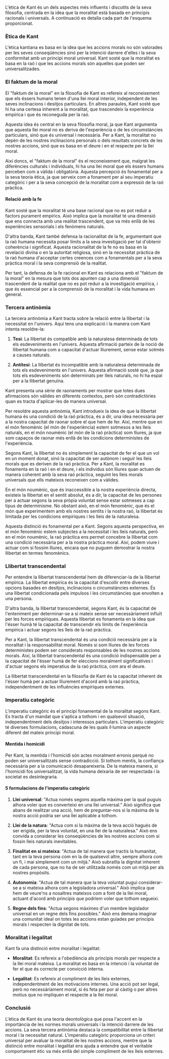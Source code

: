 L'ètica de Kant és un dels aspectes més influents i discutits de la seva filosofia, centrada en la idea que la moralitat està basada en principis racionals i universals. A continuació es detalla cada part de l'esquema proporcionat.

### Ètica de Kant

L'ètica kantiana es basa en la idea que les accions morals no són valorades per les seves conseqüències sinó per la intenció darrere d'elles i la seva conformitat amb un principi moral universal. Kant sosté que la moralitat es basa en la raó i que les accions morals són aquelles que poden ser universalitzades.

### El faktum de la moral

El "faktum de la moral" en la filosofia de Kant es refereix al reconeixement que els éssers humans tenen d'una llei moral interior, independent de les seves inclinacions i desitjos particulars. En altres paraules, Kant sosté que hi ha una certesa inherent a la moralitat, que trascendeix la experiència empírica i que és reconeguda per la raó.

Aquesta idea és central en la seva filosofia moral, ja que Kant argumenta que aquesta llei moral no es deriva de l'experiència o de les circumstàncies particulars, sinó que és universal i necessària. Per a Kant, la moralitat no depèn de les nostres inclinacions personals o dels resultats concrets de les nostres accions, sinó que es basa en el deure i en el respecte per la llei moral.

Així doncs, el "faktum de la moral" és el reconeixement que, malgrat les diferències culturals i individuals, hi ha una llei moral que els éssers humans perceben com a vàlida i obligatòria. Aquesta percepció és fonamental per a la seva teoria ètica, ja que serveix com a fonament per al seu imperatiu categòric i per a la seva concepció de la moralitat com a expressió de la raó pràctica.

#### Relació amb la fe

Kant sosté que la moralitat té una base racional que no es pot reduir a factors purament empírics. Això implica que la moralitat té una dimensió que ens connecta amb una realitat trascendent, que va més enllà de les experiències sensorials i els fenòmens naturals.

D'altra banda, Kant també defensa la racionalitat de la fe, argumentant que la raó humana necessita posar límits a la seva investigació per tal d'obtenir coherència i significat. Aquesta racionalitat de la fe no es basa en la revelació divina o en la autoritat religiosa, sinó en la necessitat pràctica de la raó humana d'acceptar certes creences com a fonamentals per a la seva pràctica moral i la seva comprensió de la realitat.

Per tant, la defensa de la fe racional en Kant es relaciona amb el "faktum de la moral" en la mesura que tots dos apunten cap a una dimensió trascendent de la realitat que no es pot reduir a la investigació empírica, i que és essencial per a la comprensió de la moralitat i la vida humana en general.

### Tercera antinòmia

La tercera antinòmia a Kant tracta sobre la relació entre la llibertat i la necessitat en l'univers. Aquí tens una explicació i la manera com Kant intenta resoldre-la:

1. **Tesi**: La llibertat és compatible amb la naturalesa determinada de tots els esdeveniments en l'univers. Aquesta afirmació parteix de la noció de llibertat humana com a capacitat d'actuar lliurement, sense estar sotmès a causes naturals.

2. **Antítesi**: La llibertat és incompatible amb la naturalesa determinada de tots els esdeveniments en l'univers. Aquesta afirmació sosté que, ja que tots els esdeveniments són determinats per lleis naturals, no hi ha espai per a la llibertat genuïna.

Kant presenta una sèrie de raonaments per mostrar que totes dues afirmacions són vàlides en diferents contextos, però són contradictòries quan es tracta d'aplicar-les de manera universal.

Per resoldre aquesta antinòmia, Kant introdueix la idea de que la llibertat humana és una condició de la raó pràctica, és a dir, una idea necessària per a la nostra capacitat de raonar sobre el que hem de fer. Així, mentre que en el món fenomènic (el món de l'experiència) estem sotmesos a les lleis naturals, en el món noumènic (el món de la raó pràctica) som lliures, ja que som capaços de raonar més enllà de les condicions deterministes de l'experiència. 

Segons Kant, la llibertat no és simplement la capacitat de fer el que un vol en un moment donat, sinó la capacitat de ser autònom i seguir les lleis morals que es deriven de la raó pràctica. Per a Kant, la moralitat es fonamenta en la raó i en el deure, i els individus són lliures quan actuen de manera coherent amb la seva raó pràctica, seguint les lleis morals universals que ells mateixos reconeixen com a vàlides.

En el món noumènic, que és inaccessible a la nostra experiència directa, existeix la llibertat en el sentit absolut, és a dir, la capacitat de les persones per a actuar segons la seva pròpia voluntat sense estar sotmeses a cap tipus de determinisme. No obstant això, en el món fenomènic, que és el món que experimentem amb els nostres sentits i la nostra raó, la llibertat és limitada per les condicions empíriques i les lleis de la naturalesa.

Aquesta distinció  és fonamental per a Kant. Segons aquesta perspectiva, en el món fenomènic estem subjectes a la necessitat i les lleis naturals, però en el món noumènic, la raó pràctica ens permet concebre la llibertat com una condició necessària per a la nostra pràctica moral. Així, podem viure i actuar com si fossim lliures, encara que no puguem demostrar la nostra llibertat en termes fenomènics.

### Llibertat transcendental

Per entendre la llibertat transcendental hem de diferenciar-la de la llibertat empírica. La llibertat empírica és la capacitat d'escollir entre diverses opcions basades en desitjos, inclinacions o circumstàncies externes. És una llibertat condicionada pels impulsos i les circumstàncies que envolten a una persona.

D'altra banda, la llibertat transcendental, segons Kant, és la capacitat de l'enteniment per determinar-se a si mateix sense ser necessàriament influït per les forces empíriques. Aquesta llibertat es fonamenta en la idea que l'ésser humà té la capacitat de transcendir els límits de l'experiència empírica i actuar segons les lleis de la raó pràctica.

Per a Kant, la llibertat transcendental és una condició necessària per a la moralitat i la responsabilitat moral. Només si som lliures de les forces deterministes podem ser considerats responsables de les nostres accions morals. Així, la llibertat transcendental és una condició indispensable per a la capacitat de l'ésser humà de fer eleccions moralment significatives i d'actuar segons els imperatius de la raó pràctica, com ara el deure.

La llibertat transcendental en la filosofia de Kant és la capacitat inherent de l'ésser humà per a actuar lliurement d'acord amb la raó pràctica, independentment de les influències empíriques externes.

### Imperatiu categòric

L'imperatiu categòric és el principi fonamental de la moralitat segons Kant. Es tracta d'un mandat que s'aplica a tothom i en qualsevol situació, independentment dels desitjos i interessos particulars. L'imperatiu categòric té diverses formulacions, cadascuna de les quals il·lumina un aspecte diferent del mateix principi moral.

#### Mentida i homicidi

Per Kant, la mentida i l'homicidi són actes moralment erronis perquè no poden ser universalitzats sense contradicció. Si tothom mentís, la confiança necessària per a la comunicació desapareixeria. De la mateixa manera, si l'homicidi fos universalitzat, la vida humana deixaria de ser respectada i la societat es desintegraria.

#### 5 formulacions de l'imperatiu categòric

1. **Llei universal**: "Actua només segons aquella màxima per la qual puguis alhora voler que es converteixi en una llei universal." Això significa que abans de realitzar una acció, hem de preguntar-nos si la màxima de la nostra acció podria ser una llei aplicable a tothom.

2. **Llei de la natura**: "Actua com si la màxima de la teva acció hagués de ser erigida, per la teva voluntat, en una llei de la naturalesa." Això ens convida a considerar les conseqüències de les nostres accions com si fossin lleis naturals inevitables.

3. **Finalitat en si mateixa**: "Actua de tal manera que tractis la humanitat, tant en la teva persona com en la de qualsevol altre, sempre alhora com un fi, i mai simplement com un mitjà." Això subratlla la dignitat inherent de cada persona, que no ha de ser utilitzada només com un mitjà per als nostres propòsits.

4. **Autonomia**: "Actua de tal manera que la teva voluntat pugui considerar-se a si mateixa alhora com a legisladora universal." Això implica que hem de veure'ns a nosaltres mateixos com a font de la llei moral, actuant d'acord amb principis que podríem voler que tothom segueixi.

5. **Regne dels fins**: "Actua segons màximes d'un membre legislador universal en un regne dels fins possibles." Això ens demana imaginar una comunitat ideal on totes les accions estan guiades per principis morals i respecten la dignitat de tots.

### Moralitat i legalitat

Kant fa una distinció entre moralitat i legalitat:

- **Moralitat**: Es refereix a l'obediència als principis morals per respecte a la llei moral mateixa. La moralitat es basa en la intenció i la voluntat de fer el que és correcte per convicció interna.
  
- **Legalitat**: Es refereix al compliment de les lleis externes, independentment de les motivacions internes. Una acció pot ser legal, però no necessàriament moral, si és feta per por al càstig o per altres motius que no impliquen el respecte a la llei moral.

### Conclusió

L'ètica de Kant és una teoria deontològica que posa l'accent en la importància de les normes morals universals i la intenció darrere de les accions. La seva tercera antinòmia destaca la compatibilitat entre la llibertat moral i la necessitat natural. L'imperatiu categòric proporciona un criteri universal per avaluar la moralitat de les nostres accions, mentre que la distinció entre moralitat i legalitat ens ajuda a entendre que el veritable comportament ètic va més enllà del simple compliment de les lleis externes.
